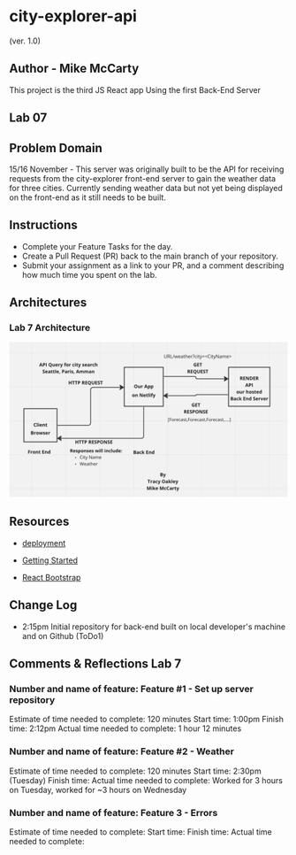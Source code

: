 # city-explorer-api

(ver. 1.0)

## Author - Mike McCarty

This project is the third JS React app Using the first Back-End Server

## Lab 07

## Problem Domain

15/16 November - This server was originally built to be the API for receiving requests from the city-explorer front-end server to gain the weather data for three cities. Currently sending weather data but not yet being displayed on the front-end as it still needs to be built.

## Instructions

- Complete your Feature Tasks for the day.
- Create a Pull Request (PR) back to the main branch of your repository.
- Submit your assignment as a link to your PR, and a comment describing how much time you spent on the lab.

## Architectures

### Lab 7 Architecture

![Architecture](architecture.png)

## Resources

- [deployment](https://facebook.github.io/create-react-app/docs/deployment)

- [Getting Started](https://reactjs.org/docs/getting-started.html)

- [React Bootstrap](https://react-bootstrap.github.io/)

## Change Log

- 2:15pm Initial repository for back-end built on local developer's machine and on Github (ToDo1)

## Comments & Reflections Lab 7

### Number and name of feature: Feature #1 - Set up server repository

Estimate of time needed to complete: 120 minutes
Start time: 1:00pm
Finish time: 2:12pm
Actual time needed to complete:  1 hour 12 minutes

### Number and name of feature: Feature #2 - Weather

Estimate of time needed to complete: 120 minutes
Start time: 2:30pm (Tuesday)
Finish time:
Actual time needed to complete: Worked for 3 hours on Tuesday, worked for ~3 hours on Wednesday

### Number and name of feature: Feature 3 - Errors

Estimate of time needed to complete:
Start time:
Finish time:
Actual time needed to complete:
